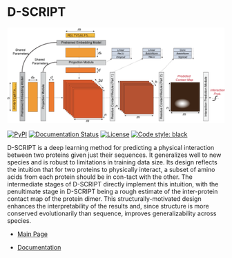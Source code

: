 # D-SCRIPT
 ![D-SCRIPT Architecture](docs/source/img/dscript_architecture.png)

<!--- #![GitHub release (latest by date)](https://img.shields.io/github/v/release/samsledje/D-SCRIPT) --->
[![PyPI](https://img.shields.io/pypi/v/dscript)](https://pypi.org/project/dscript/)
[![Documentation Status](https://readthedocs.org/projects/d-script/badge/?version=main)](https://d-script.readthedocs.io/en/main/?badge=main)
[![License](https://img.shields.io/github/license/samsledje/D-SCRIPT)](https://github.com/samsledje/D-SCRIPT/blob/main/LICENSE)
[![Code style: black](https://img.shields.io/badge/code%20style-black-000000.svg)](https://github.com/psf/black)


 D-SCRIPT is a deep learning method for predicting a physical interaction between two proteins given just their sequences. It generalizes well to new species and is robust to limitations in training data size. Its design reflects the intuition that for two proteins to physically interact, a subset of amino acids from each protein should be in con-tact with the other. The intermediate stages of D-SCRIPT directly implement this intuition, with the penultimate stage in D-SCRIPT being a rough estimate of the inter-protein contact map of the protein dimer. This structurally-motivated design enhances the interpretability of the results and, since structure is more conserved evolutionarily than sequence, improves generalizability across species.
 
 - [Main Page](http://dscript.csail.mit.edu)
 
 - [Documentation](https://d-script.readthedocs.io/en/main/)
